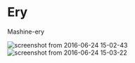 # Ery
Mashine-ery


![screenshot from 2016-06-24 15-02-43](https://cloud.githubusercontent.com/assets/321345/16339401/c112b7c6-3a22-11e6-9eaa-084caa17449c.png)
![screenshot from 2016-06-24 15-03-22](https://cloud.githubusercontent.com/assets/321345/16339402/c112eb7e-3a22-11e6-9ad7-ac1826473fcd.png)
